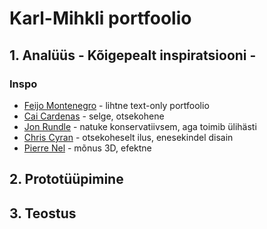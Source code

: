 # Karl-Mihkli portfoolio

## 1. Analüüs - Kõigepealt inspiratsiooni -

### Inspo

- [Feijo Montenegro](https://feijoomontenegro.com/) - lihtne text-only portfoolio
- [Cai Cardenas](https://www.caicardenas.com/) - selge, otsekohene
- [Jon Rundle](https://jonrundle.design/) - natuke konservatiivsem, aga toimib ülihästi
- [Chris Cyran](https://www.ccyran.com/) - otsekoheselt ilus, enesekindel disain
- [Pierre Nel](https://pierre.io/) - mõnus 3D, efektne


## 2. Prototüüpimine

## 3. Teostus
